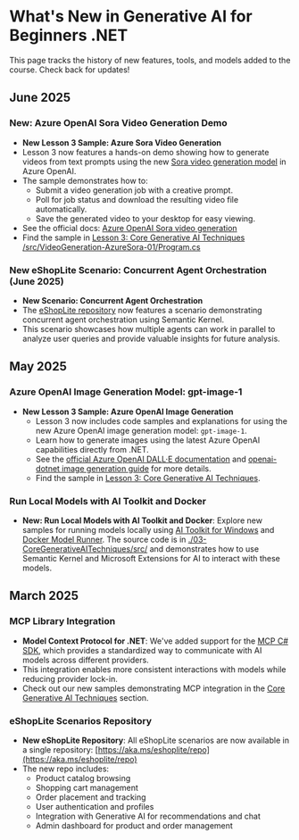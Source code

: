 # What's New in Generative AI for Beginners .NET

This page tracks the history of new features, tools, and models added to the course. Check back for updates!

## June 2025

### New: Azure OpenAI Sora Video Generation Demo

- **New Lesson 3 Sample: Azure Sora Video Generation**
- Lesson 3 now features a hands-on demo showing how to generate videos from text prompts using the new [Sora video generation model](https://learn.microsoft.com/azure/ai-services/openai/concepts/video-generation) in Azure OpenAI.
- The sample demonstrates how to:
  - Submit a video generation job with a creative prompt.
  - Poll for job status and download the resulting video file automatically.
  - Save the generated video to your desktop for easy viewing.
- See the official docs: [Azure OpenAI Sora video generation](https://learn.microsoft.com/azure/ai-services/openai/concepts/video-generation)
- Find the sample in [Lesson 3: Core Generative AI Techniques /src/VideoGeneration-AzureSora-01/Program.cs](../03-CoreGenerativeAITechniques/src/VideoGeneration-AzureSora-01/Program.cs)

### New eShopLite Scenario: Concurrent Agent Orchestration (June 2025)

- **New Scenario: Concurrent Agent Orchestration**
- The [eShopLite repository](https://github.com/Azure-Samples/eShopLite/tree/main/scenarios/07-AgentsConcurrent) now features a scenario demonstrating concurrent agent orchestration using Semantic Kernel.
- This scenario showcases how multiple agents can work in parallel to analyze user queries and provide valuable insights for future analysis.

## May 2025

### Azure OpenAI Image Generation Model: gpt-image-1

- **New Lesson 3 Sample: Azure OpenAI Image Generation**
  - Lesson 3 now includes code samples and explanations for using the new Azure OpenAI image generation model: `gpt-image-1`.
  - Learn how to generate images using the latest Azure OpenAI capabilities directly from .NET.
  - See the [official Azure OpenAI DALL·E documentation](https://learn.microsoft.com/azure/ai-services/openai/how-to/dall-e?tabs=gpt-image-1) and [openai-dotnet image generation guide](https://github.com/openai/openai-dotnet?tab=readme-ov-file#how-to-generate-images) for more details.
  - Find the sample in [Lesson 3: Core Generative AI Techniques](../03-CoreGenerativeAITechniques/).

### Run Local Models with AI Toolkit and Docker

- **New: Run Local Models with AI Toolkit and Docker**: Explore new samples for running models locally using [AI Toolkit for Windows](https://learn.microsoft.com/en-us/windows/ai/toolkit/) and [Docker Model Runner](https://docs.docker.com/model-runner/). The source code is in [./03-CoreGenerativeAITechniques/src/](./03-CoreGenerativeAITechniques/src/) and demonstrates how to use Semantic Kernel and Microsoft Extensions for AI to interact with these models.

## March 2025

### MCP Library Integration

- **Model Context Protocol for .NET**: We've added support for the [MCP C# SDK](https://github.com/modelcontextprotocol/csharp-sdk), which provides a standardized way to communicate with AI models across different providers.
- This integration enables more consistent interactions with models while reducing provider lock-in.
- Check out our new samples demonstrating MCP integration in the [Core Generative AI Techniques](../03-CoreGenerativeAITechniques/) section.

### eShopLite Scenarios Repository

- **New eShopLite Repository**: All eShopLite scenarios are now available in a single repository: [https://aka.ms/eshoplite/repo](https://aka.ms/eshoplite/repo)
- The new repo includes:
  - Product catalog browsing
  - Shopping cart management
  - Order placement and tracking
  - User authentication and profiles
  - Integration with Generative AI for recommendations and chat
  - Admin dashboard for product and order management
